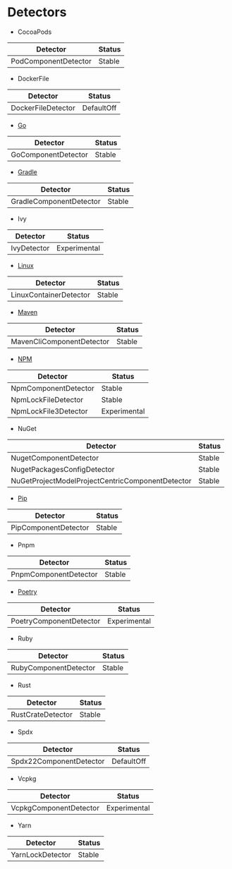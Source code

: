 # Detectors

- CocoaPods

| Detector             | Status |
| -------------------- | ------ |
| PodComponentDetector | Stable |

- DockerFile

| Detector           | Status     |
| ------------------ | ---------- |
| DockerFileDetector | DefaultOff |

- [Go](go.md)

| Detector            | Status |
| ------------------- | ------ |
| GoComponentDetector | Stable |

- [Gradle](gradle.md)

| Detector                | Status |
| ----------------------- | ------ |
| GradleComponentDetector | Stable |

- Ivy

| Detector    | Status       |
| ----------- | ------------ |
| IvyDetector | Experimental |

- [Linux](linux.md)

| Detector               | Status |
| ---------------------- | ------ |
| LinuxContainerDetector | Stable |

- [Maven](maven.md)

| Detector                  | Status |
| ------------------------- | ------ |
| MavenCliComponentDetector | Stable |

- [NPM](npm.md)

| Detector             | Status       |
| -------------------- | ------------ |
| NpmComponentDetector | Stable       |
| NpmLockFileDetector  | Stable       |
| NpmLockFile3Detector | Experimental |

- NuGet

| Detector                                         | Status |
| ------------------------------------------------ | ------ |
| NugetComponentDetector                           | Stable |
| NugetPackagesConfigDetector                      | Stable |
| NuGetProjectModelProjectCentricComponentDetector | Stable |

- [Pip](pip.md)

| Detector             | Status |
| -------------------- | ------ |
| PipComponentDetector | Stable |

- Pnpm

| Detector              | Status |
| --------------------- | ------ |
| PnpmComponentDetector | Stable |

- [Poetry](poetry.md)

| Detector                | Status       |
| ----------------------- | ------------ |
| PoetryComponentDetector | Experimental |

- Ruby

| Detector              | Status |
| --------------------- | ------ |
| RubyComponentDetector | Stable |

- Rust

| Detector          | Status |
| ----------------- | ------ |
| RustCrateDetector | Stable |

- Spdx

| Detector                | Status     |
| ----------------------- | ---------- |
| Spdx22ComponentDetector | DefaultOff |

- Vcpkg

| Detector               | Status       |
| ---------------------- | ------------ |
| VcpkgComponentDetector | Experimental |

- Yarn

| Detector         | Status |
| ---------------- | ------ |
| YarnLockDetector | Stable |
